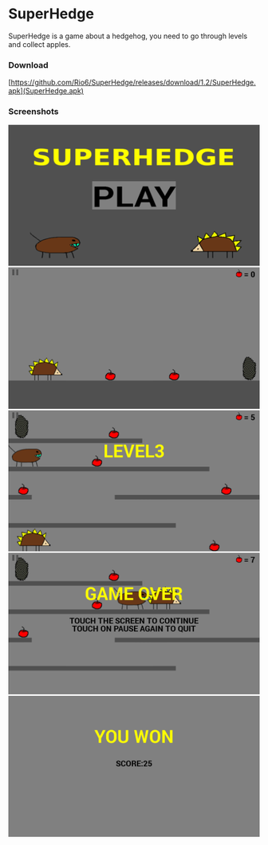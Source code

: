 # SuperHedge
SuperHedge is a game about a hedgehog, you need to go through levels and collect apples.

### Download
[https://github.com/Rio6/SuperHedge/releases/download/1.2/SuperHedge.apk](SuperHedge.apk)

### Screenshots
![](https://github.com/Rio6/SuperHedge/raw/gh-pages/images/screenshot_0.png)
![](https://github.com/Rio6/SuperHedge/raw/gh-pages/images/screenshot_1.png)
![](https://github.com/Rio6/SuperHedge/raw/gh-pages/images/screenshot_2.png)
![](https://github.com/Rio6/SuperHedge/raw/gh-pages/images/screenshot_3.png)
![](https://github.com/Rio6/SuperHedge/raw/gh-pages/images/screenshot_4.png)
